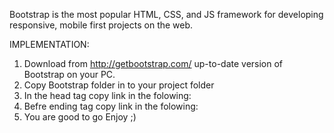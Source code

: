 Bootstrap is the most popular HTML, CSS, and JS framework for developing responsive, mobile first projects on the web.

IMPLEMENTATION:
    
   1. Download from http://getbootstrap.com/ up-to-date version of Bootstrap on your PC.
   2. Copy Bootstrap folder in to your project folder
   3. In the head tag copy link in the folowing:
        <link href="FOLDER_WITH_BOOTSTRAP_FILES/css/bootstrap.min.css" rel="stylesheet">
   4. Befre ending tag </body> copy link in the folowing:
        <script src="FOLDER_WITH_BOOTSTRAP_FILES/js/bootstrap.min.js"></script>
   4. You are good to go Enjoy ;)
   
   


